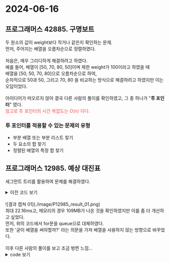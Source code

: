 # 2024-06-16

## 프로그래머스 42885. 구명보트
두 원소의 값이 weight보다 작거나 같은지 확인하는 문제.<br>
먼저, 주어지는 배열을 오름차순으로 정렬하였다.<br>
<br>
처음은, 매우 그리디하게 해결하려고 하였다.<br>
예를 들어, 배열이 [50, 70, 80, 50]이며 제한 weight가 100이라고 하였을 때<br>
배열을 [50, 50, 70, 80]으로 오름차순으로 하여,<br>
순차적으로 50과 50, 그리고 70, 80 을 비교하는 방식으로 해결하려고 하였지만 이는 오답이었다.<br>
<br>
아이디어가 떠오르지 않아 결국 다른 사람의 풀이를 확인하였고, 그 중 하나가 "**투 포인터**" 였다.<br>
<span style="color:#FF4B4B">
참고로 투 포인터의 시간 복잡도는 *O(n)* 이다. </span>

### 투 포인터를 적용할 수 있는 문제의 유형
* 부분 배열 또는 부분 리스트 찾기
* 두 요소의 합 찾기
* 정렬된 배열의 특정 합 찾기

## 프로그래머스 12985. 예상 대진표
세그먼트 트리를 활용하여 문제를 해결하였다.<br>

<details>
<summary>이전 코드 보기</summary>
<br>

```java

class Solution
{
    class Node {
        int min, max;
        
        public Node(int min, int max){
            this.min = min;
            this.max = max;
        }
        
        boolean contains(int n){
            return min <= n && n <= max;
        }       
    }
    
    public int solution(int n, int a, int b)
    {
        int answer = 0;
        int idx = 1;
        int max_height = (int)log2(n);
        Node[] tree = new Node[n * 4 + 1];
        tree[1] = new Node(1, n);
        
        for(int i = 1; i <= n * 4; i++){
            if(tree[i] != null && tree[i].contains(a) && tree[i].contains(b)){
                idx = i;
                int min = tree[i].min, max = tree[i].max;
                tree[i*2] = new Node(min, (min + max)/2);
                tree[i*2 + 1] = new Node((min + max)/2 + 1, max);
            }
        }
        
        return max_height - (int)log2(idx);
    }
    
    double log2(int n){
        return Math.log(n) / Math.log(2);
    }
}
```
</details>
<br>
![결과 캡쳐 01](./image/P12985_result_01.png)<br>
최대 22.16ms고, 메모리의 경우 109MB가 나온 것을 확인하였지만 이를 좀 더 개선하고 싶었다.<br>
먼저, 위의 코드에서 for문을 queue으로 대체하였다.<br>
또한 '굳이 배열을 써야할까?' 라는 의문을 가져 배열을 사용하지 않는 방향으로 바꾸었다.<br>
<br>
이후 다른 사람의 풀이를 보고 조금 벙찐 느낌...<br>
<details>
<summary>code 보기</summary>
<br>

```java
class Solution
{
    public int solution(int n, int a, int b)
    {
        return Integer.toBinaryString((a-1)^(b-1)).length();
    }
}
```
</details>